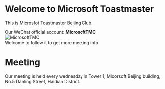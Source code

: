 # Welcome to Microsoft Toastmaster
This is Microsfot Toastmaster Beijing Club.

Our WeChat official account: **MicrosoftTMC** <br>
![MicrosoftTMC](https://user-images.githubusercontent.com/24701101/175566394-b1d95c30-a82d-4ec3-9c2b-03fb097b2d9a.png) <br>
Welcome to follow it to get more meeting info

# Meeting
Our meeting is held every wednesday in Tower 1, Micorsoft Beijing building, No.5 Danling Street, Haidian District.

